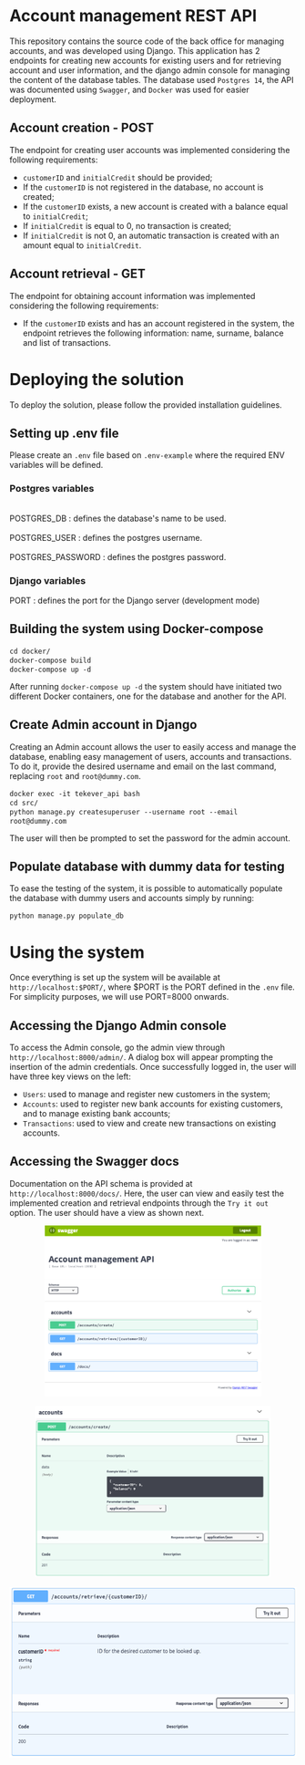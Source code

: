 # Account management REST API
This repository contains the source code of the back office for managing accounts, and was developed using Django. This application has 2 endpoints for creating new accounts for existing users and for retrieving account and user information, and the django admin console for managing the content of the database tables. The database used `Postgres 14`, the API was documented using `Swagger`, and `Docker` was used for easier deployment.

## Account creation - POST

The endpoint for creating user accounts was implemented considering the following requirements:
 * `customerID` and `initialCredit` should be provided;
 * If the `customerID` is not registered in the database, no account is created;
 * If the `customerID` exists, a new account is created with a balance equal to `initialCredit`;
 * If `initialCredit` is equal to 0, no transaction is created;
 * If `initialCredit` is not 0, an automatic transaction is created with an amount equal to `initialCredit`.

## Account retrieval - GET

The endpoint for obtaining account information was implemented considering the following requirements:
* If the `customerID` exists and has an account registered in the system, the endpoint retrieves the following information: name, surname, balance and list of transactions.

# Deploying the solution

To deploy the solution, please follow the provided installation guidelines.

## Setting up .env file

Please create an `.env` file based on `.env-example` where the required ENV variables will be defined.

### Postgres variables

<br> POSTGRES_DB        : defines the database's name to be used. <br/> 
<br> POSTGRES_USER      : defines the postgres username. <br/> 
<br> POSTGRES_PASSWORD  : defines the postgres password. <br/> 

### Django variables
PORT : defines the port for the Django server (development mode)

## Building the system using Docker-compose
	cd docker/
	docker-compose build
	docker-compose up -d

After running `docker-compose up -d` the system should have initiated two different Docker containers, one for the database and another for the API. 

## Create Admin account in Django
Creating an Admin account allows the user to easily access and manage the database, enabling easy management of users, accounts and transactions. To do it, provide the desired username and email on the last command, replacing `root` and `root@dummy.com`.
	
	docker exec -it tekever_api bash
	cd src/
	python manage.py createsuperuser --username root --email root@dummy.com

The user will then be prompted to set the password for the admin account.

## Populate database with dummy data for testing
To ease the testing of the system, it is possible to automatically populate the database with dummy users and accounts simply by running:

	python manage.py populate_db

# Using the system
Once everything is set up the system will be available at `http://localhost:$PORT/`, where $PORT is the PORT defined in the `.env` file. For simplicity purposes, we will use PORT=8000 onwards.

## Accessing the Django Admin console
To access the Admin console, go the admin view through `http://localhost:8000/admin/`. A dialog box will appear prompting the insertion of the admin credentials. Once successfully logged in, the user will have three key views on the left:
* `Users`: used to manage and register new customers in the system;
* `Accounts`: used to register new bank accounts for existing customers, and to manage existing bank accounts;
* `Transactions`: used to view and create new transactions on existing accounts.

## Accessing the Swagger docs
Documentation on the API schema is provided at `http://localhost:8000/docs/`. Here, the user can view and easily test the implemented creation and retrieval endpoints through the `Try it out` option. The user should have a view as shown next.

<p align="center"><img src="images/api.png" alt="api_endpoints" height="300" border="0" /></p>

<p align="center"><img src="images/api_create.png" alt="api_post" height="300" border="0" /></p>

<p align="center"><img src="images/api_retrieve.png" alt="api_get" height="300" border="0" /></p>